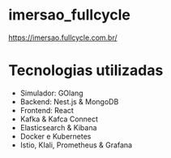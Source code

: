 # imersao_fullcycle
https://imersao.fullcycle.com.br/


# Tecnologias utilizadas

* Simulador: GOlang 
* Backend: Nest.js & MongoDB
* Frontend: React
* Kafka & Kafca Connect 
* Elasticsearch & Kibana 
* Docker e Kubernetes 
* Istio, KIali, Prometheus & Grafana